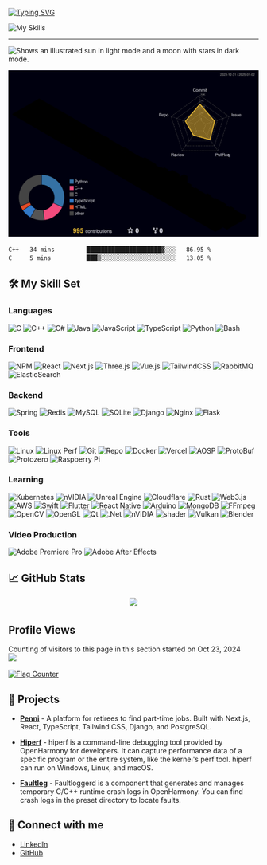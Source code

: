 <!--
**ArcueidShiki/ArcueidShiki** is a ✨ _special_ ✨ repository because its `README.md` (this file) appears on your GitHub profile.

Here are some ideas to get you started:

- 🔭 I’m currently working on ...
- 🌱 I’m currently learning ...
- 👯 I’m looking to collaborate on ...
- 🤔 I’m looking for help with ...
- 💬 Ask me about ...
- 📫 How to reach me: ...
- 😄 Pronouns: ...
- ⚡ Fun fact: ...
https://github.com/tandpfun/skill-icons?tab=readme-ov-file#icons-list
-->

[![Typing SVG](https://readme-typing-svg.herokuapp.com?font=Fira+Code&pause=1000&width=435&lines=%E3%81%93%E3%81%AB%E3%81%A1%E3%81%AF%E3%80%81%E3%82%A2%E3%83%AB%E3%82%AF%E3%82%A8%E3%83%89%E3%81%A7%E3%81%99)](https://git.io/typing-svg)

![My Skills](https://skillicons.dev/icons?i=c,cpp,cs,java,js,py,qt,cmake,linux,clion,idea,pycharm,cloudflare,aws,gcp,azure,react,codepen,vue,html,css,md,mysql,mongodb,nextjs,nginx,npm,nodejs,d3,obsidian,opencv,postman,postgres,powershell,rabbitmq,raspberrypi,redis,pr,ps,spring,tensorflow,threejs,ts,ubuntu,unity,unreal,vercel,vite,vscode,anaconda,arduino,au,bash,blender,bootstrap,discord,django,docker,dotnet,eclipse,elasticsearch,figma,flask,git,github,gitlab,latex,sqlite,visualstudio,pytorch,jenkins)

---
<picture>
  <source media="(prefers-color-scheme: dark)" srcset="https://github.com/ArcueidShiki/ArcueidShiki/blob/output/github-contribution-grid-snake-dark.svg">
  <source media="(prefers-color-scheme: light)" srcset="https://github.com/ArcueidShiki/ArcueidShiki/blob/output/github-contribution-grid-snake.svg">
  <img alt="Shows an illustrated sun in light mode and a moon with stars in dark mode." src="https://github.com/ArcueidShiki/ArcueidShiki/output/github-contribution-grid-snake-dark.svg">
</picture>

![](profile-3d-contrib/profile-night-rainbow.svg)

<!--START_SECTION:waka-->

```txt
C++   34 mins         █████████████████████▓░░░   86.95 %
C     5 mins          ███▒░░░░░░░░░░░░░░░░░░░░░   13.05 %
```

<!--END_SECTION:waka-->

## 🛠️ My Skill Set

### Languages

![C](https://img.shields.io/badge/C-A8B9CC?style=flat-square&logo=c&logoColor=white) ![C++](https://img.shields.io/badge/C++-00599C?style=flat-square&logo=c%2B%2B&logoColor=white) ![C#](https://img.shields.io/badge/C%23-orange?style=flat-square&logo=c#&logoColor=white) ![Java](https://img.shields.io/badge/Java-red?style=flat-square&logo=openjdk&logoColor=white) ![JavaScript](https://img.shields.io/badge/JavaScript-F7DF1E?style=flat-square&logo=javascript&logoColor=black) ![TypeScript](https://img.shields.io/badge/TypeScript-3178C6?style=flat-square&logo=typescript&logoColor=white) ![Python](https://img.shields.io/badge/Python-3776AB?style=flat-square&logo=python&logoColor=white) ![Bash](https://img.shields.io/badge/Bash/Batch-4EAA25?style=flat-square&logo=gnu-bash&logoColor=white)         


### Frontend

![NPM](https://img.shields.io/badge/NPM-%23CB3837.svg?style=plastic&logo=npm&logoColor=white) ![React](https://img.shields.io/badge/React-61DAFB?style=plastic&logo=react&logoColor=black) ![Next.js](https://img.shields.io/badge/Next.js-000000?style=plastic&logo=next.js&logoColor=white) ![Three.js](https://img.shields.io/badge/Three.js-000000?style=plastic&logo=three.js&logoColor=white) ![Vue.js](https://img.shields.io/badge/vuejs-%2335495e.svg?style=plastic&logo=vuedotjs&logoColor=%234FC08D) ![TailwindCSS](https://img.shields.io/badge/TailwindCSS-38B2AC?style=plastic&logo=tailwind-css&logoColor=white) ![RabbitMQ](https://img.shields.io/badge/Rabbitmq-FF6600?style=plastic&logo=rabbitmq&logoColor=white) ![ElasticSearch](https://img.shields.io/badge/-ElasticSearch-005571?style=plastic&logo=elasticsearch)

### Backend


![Spring](https://img.shields.io/badge/spring-%236DB33F.svg?style=plastic&logo=spring&logoColor=white) ![Redis](https://img.shields.io/badge/redis-%23DD0031.svg?style=plastic&logo=redis&logoColor=white) ![MySQL](https://img.shields.io/badge/MySQL-4479A1?style=plastic&logo=mysql&logoColor=white) ![SQLite](https://img.shields.io/badge/SQLite-003B57?style=plastic&logo=sqlite&logoColor=white) ![Django](https://img.shields.io/badge/Django-092E20?style=plastic&logo=django&logoColor=white) ![Nginx](https://img.shields.io/badge/nginx-%23009639.svg?style=plastic&logo=nginx&logoColor=white) ![Flask](https://img.shields.io/badge/flask-%23000.svg?style=plastic&logo=flask&logoColor=white)


### Tools

![Linux](https://img.shields.io/badge/Linux-FCC624?style=flat-square&logo=linux&logoColor=black)
![Linux Perf](https://img.shields.io/badge/Linux%20Perf-000000?style=flat-square&logo=linux&logoColor=white)
![Git](https://img.shields.io/badge/Git-F05032?style=flat-square&logo=git&logoColor=white)
![Repo](https://img.shields.io/badge/Repo-4183C4?style=flat-square&logo=git&logoColor=white)
![Docker](https://img.shields.io/badge/Docker-2496ED?style=flat-square&logo=docker&logoColor=white)
![Vercel](https://img.shields.io/badge/vercel-%23000000.svg?style=flat-square&logo=vercel&logoColor=white)
![AOSP](https://img.shields.io/badge/AOSP-3DDC84?style=flat-square&logo=android&logoColor=white)
![ProtoBuf](https://img.shields.io/badge/ProtoBuf-336791?style=flat-square&logo=protocol-buffers&logoColor=white)
![Protozero](https://img.shields.io/badge/Protozero-8A2BE2?style=flat-square&logo=protocol-buffers&logoColor=white)
![Raspberry Pi](https://img.shields.io/badge/Raspberry%20Pi-C51A4A?style=flat-square&logo=raspberry-pi&logoColor=white)

### Learning

![Kubernetes](https://img.shields.io/badge/kubernetes-%23326ce5.svg?style=plastic&logo=kubernetes&logoColor=white)
![nVIDIA](https://img.shields.io/badge/nVIDIA-%2376B900.svg?style=plastic&logo=nVIDIA&logoColor=white)
![Unreal Engine](https://img.shields.io/badge/unrealengine-%23313131.svg?style=plastic&logo=unrealengine&logoColor=white)
![Cloudflare](https://img.shields.io/badge/Cloudflare-F38020?style=plastic&logo=Cloudflare&logoColor=white)
![Rust](https://img.shields.io/badge/Rust-yellow?style=plastic&logo=rust&logoColor=white)
![Web3.js](https://img.shields.io/badge/web3.js-F16822?style=plastic&logo=web3.js&logoColor=white)
![AWS](https://img.shields.io/badge/AWS-%23FF9900.svg?style=plastic&logo=amazon-aws&logoColor=white)
![Swift](https://img.shields.io/badge/swift-F54A2A?style=plastic&logo=swift&logoColor=white)
![Flutter](https://img.shields.io/badge/Flutter-%2302569B.svg?style=plastic&logo=Flutter&logoColor=white)
![React Native](https://img.shields.io/badge/react_native-%2320232a.svg?style=plastic&logo=react&logoColor=%2361DAFB)
![Arduino](https://img.shields.io/badge/-Arduino-00979D?style=plastic&logo=Arduino&logoColor=white)
![MongoDB](https://img.shields.io/badge/MongoDB-%234ea94b.svg?style=plastic&logo=mongodb&logoColor=white)
![FFmpeg](https://img.shields.io/badge/FFmpeg-007808?style=plastic&logo=ffmpeg&logoColor=white)
![OpenCV](https://img.shields.io/badge/opencv-%23white.svg?style=plastic&logo=opencv&logoColor=white)
![OpenGL](https://img.shields.io/badge/OpenGL-%23FFFFFF.svg?style=plastic&logo=opengl)
![Qt](https://img.shields.io/badge/Qt-%23217346.svg?style=plastic&logo=Qt&logoColor=white)
![.Net](https://img.shields.io/badge/.NET-5C2D91?style=plastic&logo=.net&logoColor=white)
![nVIDIA](https://img.shields.io/badge/cuda-000000.svg?style=plastic&logo=nVIDIA&logoColor=green)
![shader](https://img.shields.io/badge/shader-black?style=plastic&logo=shader&logoColor=green)
![Vulkan](https://img.shields.io/badge/Vulkan-red?style=plastic&logo=Vulkan&logoColor=green)
![Blender](https://img.shields.io/badge/blender-%23F5792A.svg?style=plastic&logo=blender&logoColor=white)
### Video Production

![Adobe Premiere Pro](https://img.shields.io/badge/Adobe%20Premiere%20Pro-9999FF?style=flat-square&logo=adobe-premiere-pro&logoColor=white)
![Adobe After Effects](https://img.shields.io/badge/Adobe%20After%20Effects-9999FF?style=flat-square&logo=adobe-after-effects&logoColor=white)


## 📈 GitHub Stats

<!--![Jingtong's GitHub stats](https://github-readme-stats.vercel.app/api?username=ArcueidShiki&show_icons=true&theme=radical)-->

<h6 align="center">

  <img src="https://gh-readme-profile.vercel.app/api?username=ArcueidShiki&theme=neon-dark&border_width=0&border_radius=15.2&hide_border=true">

</h6>

## Profile Views
Counting of visitors to this page in this section started on Oct 23, 2024
<br>
![](https://count.getloli.com/@:arcueidshiki?theme=rule34)

<a href="https://info.flagcounter.com/qmQl"><img src="https://s11.flagcounter.com/count2/qmQl/bg_FFFFFF/txt_000000/border_CCCCCC/columns_2/maxflags_10/viewers_0/labels_0/pageviews_0/flags_0/percent_0/" alt="Flag Counter" border="0"></a>

## 🌟 Projects

- **[Penni](https://github.com/codersforcauses/penni)** - A platform for retirees to find part-time jobs. Built with Next.js, React, TypeScript, Tailwind CSS, Django, and PostgreSQL.
- **[Hiperf](https://gitee.com/openharmony/developtools_hiperf)** - hiperf is a command-line debugging tool provided by OpenHarmony for developers. It can capture performance data of a specific program or the entire system, like the kernel's perf tool. hiperf can run on Windows, Linux, and macOS.

- **[Faultlog](https://gitee.com/openharmony/hiviewdfx_faultloggerd)** - Faultloggerd is a component that generates and manages temporary C/C++ runtime crash logs in OpenHarmony. You can find crash logs in the preset directory to locate faults.


## 🔗 Connect with me

- [LinkedIn](https://www.linkedin.com/in/jingtong-peng-3068672b6/)
- [GitHub](https://github.com/ArcueidShiki)
